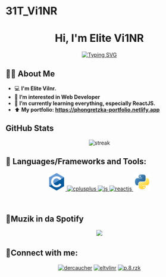 # 31T_Vi1NR
<h1 align="center">Hi, I'm Elite Vi1NR   </h1>  

<p align="center">
     <a href="https://www.facebook.com/thenews.of.bayern"><img src="https://readme-typing-svg.herokuapp.com?font=Fira+Code&pause=1000&color=00FFFF&width=500&lines=Legends+Live+For3ver+But+Rebels+Never+D1e" alt="Typing SVG" /></a>
 </p>


## 🙋‍♂️ About Me

- 💻 **I'm Elite Vilnr.** 
- 👀 **I’m interested in Web Developer**
- 🌱 **I’m currently learning everything, especially ReactJS.**
- ⬆️ **My portfolio: https://phongretzka-portfolio.netlify.app**

## GitHub Stats
<p align="center">
        <img title="🔥 Get streak stats for your profile here: git.io/streak-stats" alt="streak" src="https://streak-stats.demolab.com?user=Leon28Phongretzka&theme=github-dark&hide_border=true&locale=de&card_width=500"/>
    </a>
</p>


## 🚀 Languages/Frameworks and Tools: 

<p align="center">
     <a href="https://www.cprogramming.com/" target="_blank"> <img src="https://raw.githubusercontent.com/devicons/devicon/master/icons/c/c-original.svg" alt="c" width="48" height="48"/> </a> 
     <a href="https://www.w3schools.com/cpp/" target="_blank"> <img src="https://user-images.githubusercontent.com/82562559/189319194-55e984e0-f0e5-4d2c-9676-48fc5b2ca815.png" alt="cplusplus" width="48" height="48"/> </a> 
     <a href="https://www.javascript.com" target="_blank" rel="noreferrer"> <img src="https://raw.githubusercontent.com/Leon28Phongretzka/Leon28Phongretzka/22c78328a95910b6144de839d37466c84ca709c2/javascript-logo.svg" alt="js" width="48" height="48"/> </a> 
     <a href="https://reactjs.org" target="_blank" rel="noreferrer"> <img src="https://github.com/Leon28Phongretzka/Leon28Phongretzka/blob/main/1174949_js_react%20js_logo_react_react%20native_icon.png?raw=true" alt="reactjs" width="48" height="48"/> </a> 
     <a href="https://www.python.org" target="_blank"> <img src="https://raw.githubusercontent.com/devicons/devicon/master/icons/python/python-original.svg" alt="python" width="48" height="48"/> </a>
     
 </p>
<br/>

## 🎵Muzik in da Spotify

<p align="center">
<img src="https://spotify-github-profile.vercel.app/api/view.svg?uid=31kpmj4rucelavwcbdnoqd2z2fvu&cover_image=true&theme=novatorem&show_offline=false&background_color=000000&bar_color=53b14f&bar_color_cover=false">
</p>


## 🤝Connect with me:

<p align="center">   
  <a href="https://twitter.com/z_bayern_gzkt" target="blank"><img align="center" src="https://raw.githubusercontent.com/rahuldkjain/github-profile-readme-generator/master/src/images/icons/Social/twitter.svg" alt="dercaucher" height="30" width="40" /></a>    
  <a href="https://www.facebook.com/S130Prj3t/" target="blank"><img align="center" src="https://raw.githubusercontent.com/rahuldkjain/github-profile-readme-generator/master/src/images/icons/Social/facebook.svg" alt="eltvlinr" height="30" width="40" /></a>    
  <a href="https://www.instagram.com/lg_28.elt_vnr/" target="blank"><img align="center" src="https://raw.githubusercontent.com/rahuldkjain/github-profile-readme-generator/master/src/images/icons/Social/instagram.svg" alt="p.8.rzk" height="30" width="40" /></a>


